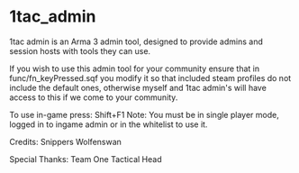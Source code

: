 # 1tac_admin
1tac admin is an Arma 3 admin tool, designed to provide admins and session hosts with tools they can use.

If you wish to use this admin tool for your community ensure that in func/fn_keyPressed.sqf you modify it so that included steam profiles do not include the default ones, otherwise myself and 1tac admin's will have access to this if we come to your community.

To use in-game press: Shift+F1
Note: You must be in single player mode, logged in to ingame admin or in the whitelist to use it.

Credits:
Snippers
Wolfenswan

Special Thanks:
Team One Tactical
Head

